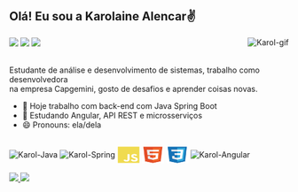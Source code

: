 
## Olá! Eu sou a Karolaine Alencar✌️

<div>
  <a href="https://www.instagram.com/karolaine.alencar" target="_blank"><img src="https://img.shields.io/badge/-Instagram-%23E4405F?style=for-the-badge&logo=instagram&logoColor=white" target="_blank"></a>
  <a href = "https://contacts.google.com/person/c1357871423578452952"><img src="https://img.shields.io/badge/Gmail-D14836?style=for-the-badge&logo=gmail&logoColor=white" target="_blank"></a>
  <a href="https://www.linkedin.com/in/karolaine-alencar-86584918b" target="_blank"><img src="https://img.shields.io/badge/-LinkedIn-%230077B5?style=for-the-badge&logo=linkedin&logoColor=white" target="_blank"></a>   
  <img align="right" alt="Karol-gif" src="https://cdn.discordapp.com/attachments/795358919417397249/825430589581688872/hi.gif">
</div><br>

Estudante de análise e desenvolvimento de sistemas, trabalho como desenvolvedora<br> na empresa Capgemini, gosto de desafios e aprender coisas novas.

- 🔭 Hoje trabalho com back-end com Java Spring Boot
- 🌱 Estudando Angular, API REST e microsserviços 
- 😄 Pronouns: ela/dela  

<div style="display: inline_block"><br>
  <img align="center" alt="Karol-Java" height="30" width="40" src="https://cdn.jsdelivr.net/gh/devicons/devicon/icons/java/java-original.svg">
  <img align="center" alt="Karol-Spring" height="30" width="40" src="https://cdn.jsdelivr.net/gh/devicons/devicon/icons/spring/spring-original.svg" />
  <img align="center" alt="Karol-Js" height="30" width="40" src="https://raw.githubusercontent.com/devicons/devicon/master/icons/javascript/javascript-plain.svg">
  <img align="center" alt="Karol-HTML" height="30" width="40" src="https://raw.githubusercontent.com/devicons/devicon/master/icons/html5/html5-original.svg">
  <img align="center" alt="Karol-CSS" height="30" width="40" src="https://raw.githubusercontent.com/devicons/devicon/master/icons/css3/css3-original.svg">
  <img align="center" alt="Karol-Angular" height="30" width="40" src="https://cdn.jsdelivr.net/gh/devicons/devicon/icons/angularjs/angularjs-original.svg">
</div>  </br>

<div>
<a href="https://github.com/KarolaineAlencar">
<img height="160em" src="https://github-readme-stats.vercel.app/api/top-langs/?username=KarolaineAlencar&layout=compact&langs_count=7&theme=dracula"/>
<img height="160em" src="https://github-readme-stats.vercel.app/api?username=KarolaineAlencar&show_icons=true&theme=dracula&include_all_commits=true&count_private=true"/>
</div>
